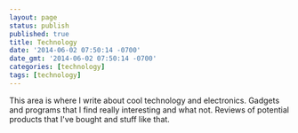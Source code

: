 ```yaml
---
layout: page
status: publish
published: true
title: Technology
date: '2014-06-02 07:50:14 -0700'
date_gmt: '2014-06-02 07:50:14 -0700'
categories: [technology]
tags: [technology]
---
```

<p>This area is where I write about cool technology and electronics. Gadgets and programs that I find really interesting and what not. Reviews of potential products that I've bought and stuff like that.</p>
